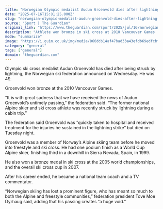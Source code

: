 ```yaml
---
title: "Norwegian Olympic medalist Audun Groenvold dies after lightning strike"
date: "2025-07-16T15:01:25.000Z"
slug: "norwegian-olympic-medalist-audun-groenvold-dies-after-lightning-strike"
source: "Sport | The Guardian"
original_link: "https://www.theguardian.com/sport/2025/jul/16/norwegian-olympic-medalist-audun-groenvold-dies-after-lightning-strike"
description: "Athlete won bronze in ski cross at 2010 Vancouver Games  49-year-old died of injuries after being taken to hospital  Olympic ski cross medalist Audun Groenvold has died after being struck by lightning, the Norwegian ski federation announced on Wednesday. He was 49. Groenvold won bronze at the 2010 Vancouver Games.  Continue reading..."
mode: "summarize"
image: "https://i.guim.co.uk/img/media/866ddb14af47bad33a43efdb69edfcbfbba6f55d/116_0_1160_928/master/1160.jpg?width=1200&height=630&quality=85&auto=format&fit=crop&overlay-align=bottom%2Cleft&overlay-width=100p&overlay-base64=L2ltZy9zdGF0aWMvb3ZlcmxheXMvdGctZGVmYXVsdC5wbmc&enable=upscale&s=1e6b70a90d78ac789e25d4b8bdeb09eb"
category: "general"
tags: ["general"]
domain: "theguardian.com"
---
```

<div id="readability-page-1" class="page"><div id="maincontent"><p>Olympic ski cross medalist Audun Groenvold has died after being struck by lightning, the Norwegian ski federation announced on Wednesday. He was 49.</p><p>Groenvold won bronze at the 2010 Vancouver Games.</p><p>“It is with great sadness that we have received the news of Audun Groenvold’s untimely passing,” the federation said. “The former national Alpine skier and ski cross athlete was recently struck by lightning during a cabin trip.”</p><p>The federation said Groenvold was “quickly taken to hospital and received treatment for the injuries he sustained in the lightning strike” but died on Tuesday night.</p><p>Groenvold was a member of Norway’s Alpine skiing team before he moved into freestyle and ski cross. He had one podium finish as a World Cup Alpine skier, finishing third in a downhill in Sierra Nevada, Spain, in 1999.</p><p>He also won a bronze medal in ski cross at the 2005 world championships, and the overall ski cross cup in 2007.</p><p>After his career ended, he became a national team coach and a TV commentator.</p><p>“Norwegian skiing has lost a prominent figure, who has meant so much to both the Alpine and freestyle communities,” federation president Tove Moe Dyrhaug said, adding that his passing creates “a huge void.”</p></div></div>